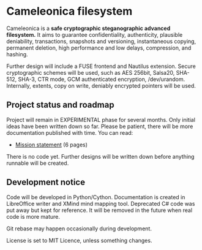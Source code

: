   Cameleonica filesystem
==========================

Cameleonica is a **safe cryptographic steganographic advanced filesystem.** It aims to guarantee confidentiality, authenticity, plausible deniability,
transactions, snapshots and versioning, instantaneous copying, permanent
deletion, high performance and low delays, compression, and hashing.

Further design will include a FUSE frontend and Nautilus extension. Secure cryptographic schemes will be used, such as AES 256bit, Salsa20, SHA-512, SHA-3, CTR mode, GCM authenticated encryption, /dev/urandom. Internally, extents, copy on write, deniably encrypted pointers will be used.

  Project status and roadmap
------------------------------

Project will remain in EXPERIMENTAL phase for several months. Only initial ideas have been written down so far. Please be patient, there will be more documentation published with time. You can read:

- [Mission statement](https://github.com/arekbulski/Cameleonica/blob/master/mission.pdf) (6 pages)

There is no code yet. Further designs will be written down before anything runnable will be created. 

  Development notice
----------------------

Code will be developed in Python/Cython. Documentation is created in LibreOffice writer and XMind mind mapping tool. 
Deprecated C# code was put away but kept for reference. It will be removed in the future when real code is more mature.

Git rebase may happen occasionally during development.

License is set to MIT Licence, unless something changes.

